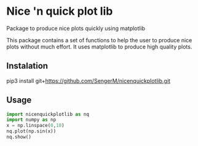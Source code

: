 # Nice 'n quick plot lib
Package to produce nice plots quickly using matplotlib

This package contains a set of functions to help the user to produce nice plots without much effort. It uses matplotlib to produce high quality plots.

## Instalation
pip3 install git+https://github.com/SengerM/nicenquickplotlib.git

## Usage
```Python
import nicenquickplotlib as nq
import numpy as np
x = np.linspace(0,10)
nq.plot(np.sin(x))
nq.show()
```
